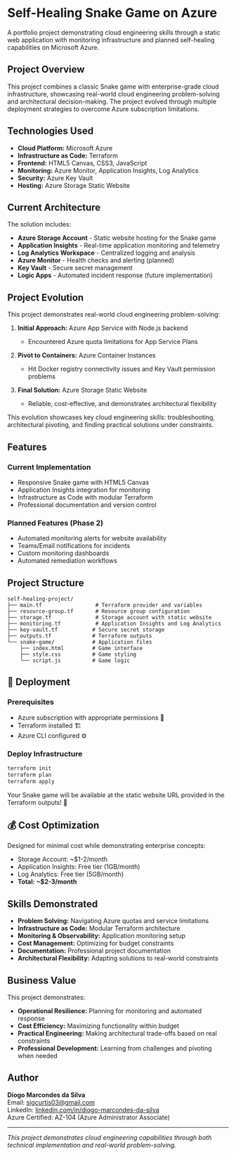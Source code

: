 # Self-Healing Snake Game on Azure

A portfolio project demonstrating cloud engineering skills through a static web application with monitoring infrastructure and planned self-healing capabilities on Microsoft Azure.

## Project Overview

This project combines a classic Snake game with enterprise-grade cloud infrastructure, showcasing real-world cloud engineering problem-solving and architectural decision-making. The project evolved through multiple deployment strategies to overcome Azure subscription limitations.

## Technologies Used

- **Cloud Platform:** Microsoft Azure
- **Infrastructure as Code:** Terraform
- **Frontend:** HTML5 Canvas, CSS3, JavaScript
- **Monitoring:** Azure Monitor, Application Insights, Log Analytics
- **Security:** Azure Key Vault
- **Hosting:** Azure Storage Static Website

## Current Architecture

The solution includes:

- **Azure Storage Account** - Static website hosting for the Snake game
- **Application Insights** - Real-time application monitoring and telemetry
- **Log Analytics Workspace** - Centralized logging and analysis
- **Azure Monitor** - Health checks and alerting (planned)
- **Key Vault** - Secure secret management
- **Logic Apps** - Automated incident response (future implementation)

## Project Evolution

This project demonstrates real-world cloud engineering problem-solving:

1. **Initial Approach:** Azure App Service with Node.js backend
   - Encountered Azure quota limitations for App Service Plans
   
2. **Pivot to Containers:** Azure Container Instances 
   - Hit Docker registry connectivity issues and Key Vault permission problems
   
3. **Final Solution:** Azure Storage Static Website
   - Reliable, cost-effective, and demonstrates architectural flexibility

This evolution showcases key cloud engineering skills: troubleshooting, architectural pivoting, and finding practical solutions under constraints.

## Features

### Current Implementation
- Responsive Snake game with HTML5 Canvas
- Application Insights integration for monitoring
- Infrastructure as Code with modular Terraform
- Professional documentation and version control

### Planned Features (Phase 2)
- Automated monitoring alerts for website availability
- Teams/Email notifications for incidents
- Custom monitoring dashboards
- Automated remediation workflows

## Project Structure

```
self-healing-project/
├── main.tf                 # Terraform provider and variables
├── resource-group.tf       # Resource group configuration
├── storage.tf              # Storage account with static website
├── monitoring.tf           # Application Insights and Log Analytics
├── key-vault.tf           # Secure secret storage
├── outputs.tf             # Terraform outputs
└── snake-game/            # Application files
    ├── index.html         # Game interface
    ├── style.css          # Game styling
    └── script.js          # Game logic
```

## 🚀 Deployment

### Prerequisites
- Azure subscription with appropriate permissions 🔑
- Terraform installed 🏗️
- Azure CLI configured ⚙️

### Deploy Infrastructure
```bash
terraform init
terraform plan  
terraform apply
```

Your Snake game will be available at the static website URL provided in the Terraform outputs! 🎉

## 💰 Cost Optimization

Designed for minimal cost while demonstrating enterprise concepts:
- Storage Account: ~$1-2/month
- Application Insights: Free tier (1GB/month)
- Log Analytics: Free tier (5GB/month)
- **Total: ~$2-3/month**

## Skills Demonstrated

- **Problem Solving:** Navigating Azure quotas and service limitations
- **Infrastructure as Code:** Modular Terraform architecture
- **Monitoring & Observability:** Application monitoring setup
- **Cost Management:** Optimizing for budget constraints
- **Documentation:** Professional project documentation
- **Architectural Flexibility:** Adapting solutions to real-world constraints

## Business Value

This project demonstrates:
- **Operational Resilience:** Planning for monitoring and automated response
- **Cost Efficiency:** Maximizing functionality within budget
- **Practical Engineering:** Making architectural trade-offs based on real constraints
- **Professional Development:** Learning from challenges and pivoting when needed

## Author

**Diogo Marcondes da Silva**  
Email: sigcurtis03@gmail.com  
LinkedIn: [linkedin.com/in/diogo-marcondes-da-silva](https://www.linkedin.com/in/diogo-marcondes-da-silva)  
Azure Certified: AZ-104 (Azure Administrator Associate)

---

*This project demonstrates cloud engineering capabilities through both technical implementation and real-world problem-solving.*